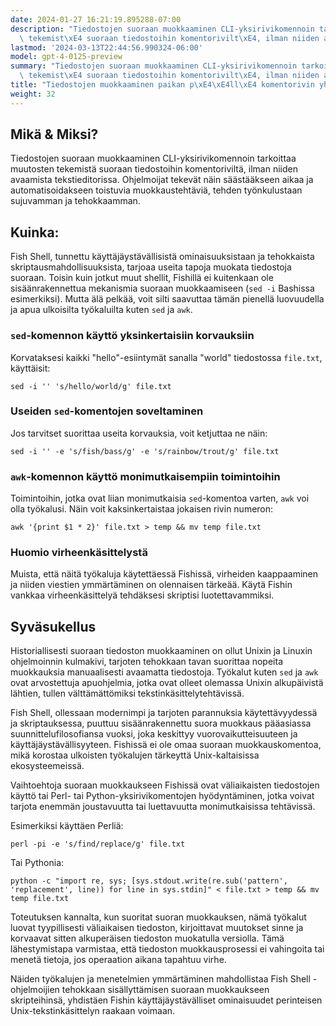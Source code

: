 ```yaml
---
date: 2024-01-27 16:21:19.895288-07:00
description: "Tiedostojen suoraan muokkaaminen CLI-yksirivikomennoin tarkoittaa muutosten\
  \ tekemist\xE4 suoraan tiedostoihin komentorivilt\xE4, ilman niiden avaamista\u2026"
lastmod: '2024-03-13T22:44:56.990324-06:00'
model: gpt-4-0125-preview
summary: "Tiedostojen suoraan muokkaaminen CLI-yksirivikomennoin tarkoittaa muutosten\
  \ tekemist\xE4 suoraan tiedostoihin komentorivilt\xE4, ilman niiden avaamista\u2026"
title: "Tiedostojen muokkaaminen paikan p\xE4\xE4ll\xE4 komentorivin yhden rivin komennoilla"
weight: 32
---
```


## Mikä & Miksi?

Tiedostojen suoraan muokkaaminen CLI-yksirivikomennoin tarkoittaa muutosten tekemistä suoraan tiedostoihin komentoriviltä, ilman niiden avaamista tekstieditorissa. Ohjelmoijat tekevät näin säästääkseen aikaa ja automatisoidakseen toistuvia muokkaustehtäviä, tehden työnkulustaan sujuvamman ja tehokkaamman.

## Kuinka:

Fish Shell, tunnettu käyttäjäystävällisistä ominaisuuksistaan ja tehokkaista skriptausmahdollisuuksista, tarjoaa useita tapoja muokata tiedostoja suoraan. Toisin kuin jotkut muut shellit, Fishillä ei kuitenkaan ole sisäänrakennettua mekanismia suoraan muokkaamiseen (`sed -i` Bashissa esimerkiksi). Mutta älä pelkää, voit silti saavuttaa tämän pienellä luovuudella ja apua ulkoisilta työkaluilta kuten `sed` ja `awk`.

### `sed`-komennon käyttö yksinkertaisiin korvauksiin
Korvataksesi kaikki "hello"-esiintymät sanalla "world" tiedostossa `file.txt`, käyttäisit:
```Fish Shell
sed -i '' 's/hello/world/g' file.txt
```

### Useiden `sed`-komentojen soveltaminen
Jos tarvitset suorittaa useita korvauksia, voit ketjuttaa ne näin:
```Fish Shell
sed -i '' -e 's/fish/bass/g' -e 's/rainbow/trout/g' file.txt
```

### `awk`-komennon käyttö monimutkaisempiin toimintoihin
Toimintoihin, jotka ovat liian monimutkaisia `sed`-komentoa varten, `awk` voi olla työkalusi. Näin voit kaksinkertaistaa jokaisen rivin numeron:
```Fish Shell
awk '{print $1 * 2}' file.txt > temp && mv temp file.txt
```

### Huomio virheenkäsittelystä
Muista, että näitä työkaluja käytettäessä Fishissä, virheiden kaappaaminen ja niiden viestien ymmärtäminen on olennaisen tärkeää. Käytä Fishin vankkaa virheenkäsittelyä tehdäksesi skriptisi luotettavammiksi.

## Syväsukellus

Historiallisesti suoraan tiedoston muokkaaminen on ollut Unixin ja Linuxin ohjelmoinnin kulmakivi, tarjoten tehokkaan tavan suorittaa nopeita muokkauksia manuaalisesti avaamatta tiedostoja. Työkalut kuten `sed` ja `awk` ovat arvostettuja apuohjelmia, jotka ovat olleet olemassa Unixin alkupäivistä lähtien, tullen välttämättömiksi tekstinkäsittelytehtävissä.

Fish Shell, ollessaan modernimpi ja tarjoten parannuksia käytettävyydessä ja skriptauksessa, puuttuu sisäänrakennettu suora muokkaus pääasiassa suunnittelufilosofiansa vuoksi, joka keskittyy vuorovaikutteisuuteen ja käyttäjäystävällisyyteen. Fishissä ei ole omaa suoraan muokkauskomentoa, mikä korostaa ulkoisten työkalujen tärkeyttä Unix-kaltaisissa ekosysteemeissä.

Vaihtoehtoja suoraan muokkaukseen Fishissä ovat väliaikaisten tiedostojen käyttö tai Perl- tai Python-yksirivikomentojen hyödyntäminen, jotka voivat tarjota enemmän joustavuutta tai luettavuutta monimutkaisissa tehtävissä.

Esimerkiksi käyttäen Perliä:
```Fish Shell
perl -pi -e 's/find/replace/g' file.txt
```
Tai Pythonia:
```Fish Shell
python -c "import re, sys; [sys.stdout.write(re.sub('pattern', 'replacement', line)) for line in sys.stdin]" < file.txt > temp && mv temp file.txt
```

Toteutuksen kannalta, kun suoritat suoran muokkauksen, nämä työkalut luovat tyypillisesti väliaikaisen tiedoston, kirjoittavat muutokset sinne ja korvaavat sitten alkuperäisen tiedoston muokatulla versiolla. Tämä lähestymistapa varmistaa, että tiedoston muokkausprosessi ei vahingoita tai menetä tietoja, jos operaation aikana tapahtuu virhe.

Näiden työkalujen ja menetelmien ymmärtäminen mahdollistaa Fish Shell -ohjelmoijien tehokkaan sisällyttämisen suoraan muokkaukseen skripteihinsä, yhdistäen Fishin käyttäjäystävälliset ominaisuudet perinteisen Unix-tekstinkäsittelyn raakaan voimaan.
